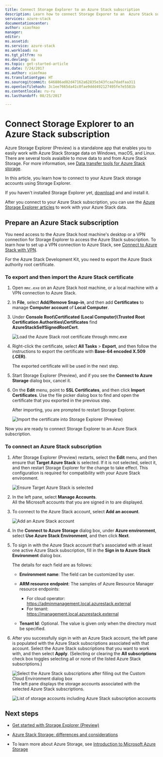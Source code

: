 ```yaml
---
title: Connect Storage Explorer to an Azure Stack subscription
description: Learn how to connect Storage Exporer to an  Azure Stack subscription
services: azure-stack
documentationcenter: 
author: xiaofmao
manager: 
editor: 
ms.assetid: 
ms.service: azure-stack
ms.workload: na
ms.tgt_pltfrm: na
ms.devlang: na
ms.topic: get-started-article
ms.date: 7/24/2017
ms.author: xiaofmao
ms.translationtype: HT
ms.sourcegitcommit: 646886ad82d47162a62835e343fcaa7dadfaa311
ms.openlocfilehash: 3c1ee7665da41c0fae9ddd492127495fe7e5581b
ms.contentlocale: ru-ru
ms.lasthandoff: 08/25/2017

---
```

# <a name="connect-storage-explorer-to-an-azure-stack-subscription"></a>Connect Storage Explorer to an Azure Stack subscription

Azure Storage Explorer (Preview) is a standalone app that enables you to easily work with Azure Stack Storage data on Windows, macOS, and Linux. There are several tools avaialble to move data to and from Azure Stack Storage. For more information, see [Data transfer tools for Azure Stack storage](azure-stack-storage-transfer.md).

In this article, you learn how to connect to your Azure Stack storage accounts using Storage Explorer. 

If you haven't installed Storage Explorer yet, [download](http://www.storageexplorer.com/) and and install it.

After you connect to your Azure Stack subscription, you can use the [Azure Storage Explorer articles](../vs-azure-tools-storage-manage-with-storage-explorer.md) to work with your Azure Stack data. 

## <a name="prepare-an-azure-stack-subscription"></a>Prepare an Azure Stack subscription

You need access to the Azure Stack host machine's desktop or a VPN connection for Storage Explorer to access the Azure Stack subscription. To learn how to set up a VPN connection to Azure Stack, see [Connect to Azure Stack with VPN](azure-stack-connect-azure-stack.md#connect-to-azure-stack-with-vpn).

For the Azure Stack Development Kit, you need to export the Azure Stack authority root certificate.

### <a name="to-export-and-then-import-the-azure-stack-certificate"></a>To export and then import the Azure Stack certificate

1. Open `mmc.exe` on an Azure Stack host machine, or a local machine with a VPN connection to Azure Stack. 

2. In **File**, select **Add/Remove Snap-in**, and then add **Certificates** to manage **Computer account** of **Local Computer**.



3. Under **Console Root\Certificated (Local Computer)\Trusted Root Certification Authorities\Certificates** find **AzureStackSelfSignedRootCert**.

    ![Load the Azure Stack root certificate through mmc.exe][25]

4. Right-click the certificate, select **All Tasks** > **Export**, and then follow the instructions to export the certificate with **Base-64 encoded X.509 (.CER)**.  

    The exported certificate will be used in the next step.
5. Start Storage Explorer (Preview), and if you see the **Connect to Azure Storage** dialog box, cancel it.

6. On the **Edit** menu, point to **SSL Certificates**, and then click **Import Certificates**. Use the file picker dialog box to find and open the certificate that you exported in the previous step.

    After importing, you are prompted to restart Storage Explorer.

    ![Import the certificate into Storage Explorer (Preview)][27]

Now you are ready to connect Storage Explorer to an Azure Stack subscription.

### <a name="to-connect-an-azure-stack-subscription"></a>To connect an Azure Stack subscription


1. After Storage Explorer (Preview) restarts, select the **Edit** menu, and then ensure that **Target Azure Stack** is selected. If it is not selected, select it, and then restart Storage Explorer for the change to take effect. This configuration is required for compatibility with your Azure Stack environment.

    ![Ensure Target Azure Stack is selected][28]

7. In the left pane, select **Manage Accounts**.  
    All the Microsoft accounts that you are signed in to are displayed.

8. To connect to the Azure Stack account, select **Add an account**.

    ![Add an Azure Stack account][29]

9. In the **Connect to Azure Storage** dialog box, under **Azure environment**, select **Use Azure Stack Environment**, and then click **Next**.

10. To sign in with the Azure Stack account that's associated with at least one active Azure Stack subscription, fill in the **Sign in to Azure Stack Environment** dialog box.  

    The details for each field are as follows:

    * **Environment name**: The field can be customized by user.
    * **ARM resource endpoint**: The samples of Azure Resource Manager resource endpoints:

        * For cloud operator:<br> https://adminmanagement.local.azurestack.external   
        * For tenant:<br> https://management.local.azurestack.external
 
    * **Tenant Id**: Optional. The value is given only when the directory must be specified.

12. After you successfully sign in with an Azure Stack account, the left pane is populated with the Azure Stack subscriptions associated with that account. Select the Azure Stack subscriptions that you want to work with, and then select **Apply**. (Selecting or clearing the **All subscriptions** check box toggles selecting all or none of the listed Azure Stack subscriptions.)

    ![Select the Azure Stack subscriptions after filling out the Custom Cloud Environment dialog box][30]  
    The left pane displays the storage accounts associated with the selected Azure Stack subscriptions.

    ![List of storage accounts including Azure Stack subscription accounts][31]

## <a name="next-steps"></a>Next steps
* [Get started with Storage Explorer (Preview)](../vs-azure-tools-storage-manage-with-storage-explorer.md)
* [Azure Stack Storage: differences and considerations](azure-stack-acs-differences.md)


* To learn more about Azure Storage, see [Introduction to Microsoft Azure Storage](../storage/common/storage-introduction.md)

[25]: ./media/azure-stack-storage-connect-se/add-certificate-azure-stack.png
[26]: ./media/azure-stack-storage-connect-se/export-root-cert-azure-stack.png
[27]: ./media/azure-stack-storage-connect-se/import-azure-stack-cert-storage-explorer.png
[28]: ./media/azure-stack-storage-connect-se/select-target-azure-stack.png
[29]: ./media/azure-stack-storage-connect-se/add-azure-stack-account.png
[30]: ./media/azure-stack-storage-connect-se/select-accounts-azure-stack.png
[31]: ./media/azure-stack-storage-connect-se/azure-stack-storage-account-list.png

